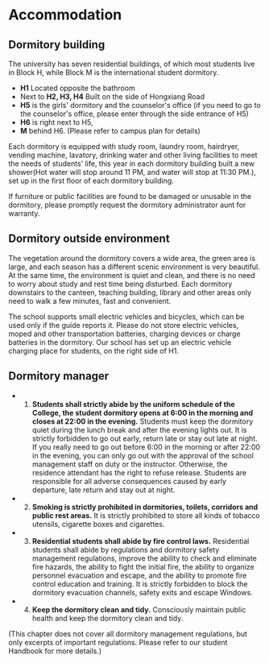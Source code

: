 # Accommodation
## Dormitory building
The university has seven residential buildings, of which most students live in Block H, while Block M is the international student dormitory.
- **H1** Located opposite the bathroom
- Next to **H2, H3, H4** Built on the side of Hongxiang Road
- **H5** is the girls' dormitory and the counselor's office (if you need to go to the counselor's office, please enter through the side entrance of H5)
- **H6** is right next to H5,
- **M** behind H6.
(Please refer to campus plan for details)

Each dormitory is equipped with study room, laundry room, hairdryer, vending machine, lavatory, drinking water and other living facilities to meet the needs of students' life, this year in each dormitory building built a new shower(Hot water will stop around 11 PM, and water will stop at 11:30 PM.), set up in the first floor of each dormitory building.

If furniture or public facilities are found to be damaged or unusable in the dormitory, please promptly request the dormitory administrator aunt for warranty.

## Dormitory outside environment
The vegetation around the dormitory covers a wide area, the green area is large, and each season has a different scenic environment is very beautiful. At the same time, the environment is quiet and clean, and there is no need to worry about study and rest time being disturbed.
Each dormitory downstairs to the canteen, teaching building, library and other areas only need to walk a few minutes, fast and convenient.

The school supports small electric vehicles and bicycles, which can be used only if the guide reports it. Please do not store electric vehicles, moped and other transportation batteries, charging devices or charge batteries in the dormitory. Our school has set up an electric vehicle charging place for students, on the right side of H1.

## Dormitory manager
- 1. **Students shall strictly abide by the uniform schedule of the College, the student dormitory opens at 6:00 in the morning and closes at 22:00 in the evening.** Students must keep the dormitory quiet during the lunch break and after the evening lights out. It is strictly forbidden to go out early, return late or stay out late at night. If you really need to go out before 6:00 in the morning or after 22:00 in the evening, you can only go out with the approval of the school management staff on duty or the instructor. Otherwise, the residence attendant has the right to refuse release. Students are responsible for all adverse consequences caused by early departure, late return and stay out at night.

- 2. **Smoking is strictly prohibited in dormitories, toilets, corridors and public rest areas.** It is strictly prohibited to store all kinds of tobacco utensils, cigarette boxes and cigarettes.

- 3. **Residential students shall abide by fire control laws.** Residential students shall abide by regulations and dormitory safety management regulations, improve the ability to check and eliminate fire hazards, the ability to fight the initial fire, the ability to organize personnel evacuation and escape, and the ability to promote fire control education and training. It is strictly forbidden to block the dormitory evacuation channels, safety exits and escape Windows.

- 4. **Keep the dormitory clean and tidy.** Consciously maintain public health and keep the dormitory clean and tidy.

(This chapter does not cover all dormitory management regulations, but only excerpts of important regulations. Please refer to our student Handbook for more details.)